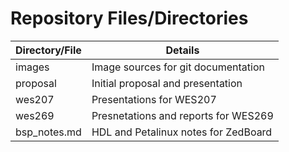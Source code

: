 # Repository Files/Directories

| Directory/File | Details                              |
| -------------- | ------------------------------------ |
| images         | Image sources for git documentation  |
| proposal       | Initial proposal and presentation    |
| wes207         | Presentations for WES207             |
| wes269         | Presnetations and reports for WES269 |
| bsp_notes.md   | HDL and Petalinux notes for ZedBoard |
